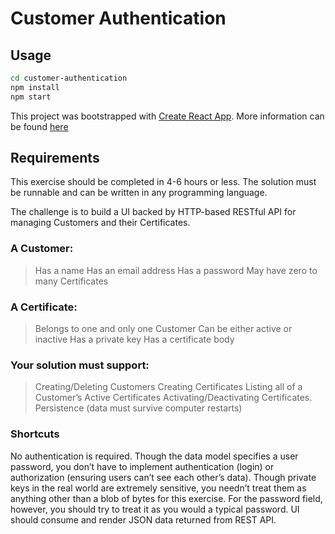 # Customer Authentication

## Usage

```bash
cd customer-authentication
npm install
npm start
```

This project was bootstrapped with [Create React App](https://github.com/facebookincubator/create-react-app). More information can be found [here](https://github.com/facebookincubator/create-react-app/blob/master/packages/react-scripts/template/README.md)

## Requirements
This exercise should be completed in 4-6 hours or less. The solution must be runnable and can be written in any programming language.

The challenge is to build a UI backed by HTTP-based RESTful API for managing Customers and their Certificates. 

### A Customer:
>Has a name
>Has an email address
>Has a password
>May have zero to many Certificates

### A Certificate:
>Belongs to one and only one Customer
>Can be either active or inactive
>Has a private key
>Has a certificate body

### Your solution must support:
>Creating/Deleting Customers
>Creating Certificates
>Listing all of a Customer’s Active Certificates
>Activating/Deactivating Certificates. 
>Persistence (data must survive computer restarts)

### Shortcuts
No authentication is required. Though the data model specifies a user password, you don’t have to implement authentication (login) or authorization (ensuring users can’t see each other’s data).
Though private keys in the real world are extremely sensitive, you needn’t treat them as anything other than a blob of bytes for this exercise. For the password field, however, you should try to treat it as you would a typical password.
UI should consume and render JSON data returned from REST API.

